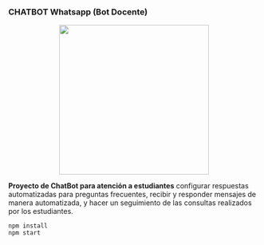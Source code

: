 ### CHATBOT Whatsapp (Bot Docente)

<p align="center">
  <img width="300" src="https://i.imgur.com/Oauef6t.png">
</p>

**Proyecto de ChatBot para atención a estudiantes** configurar respuestas automatizadas para preguntas frecuentes, recibir y responder mensajes de manera automatizada, y hacer un seguimiento de las consultas realizados por los estudiantes.

```
npm install
npm start
```
